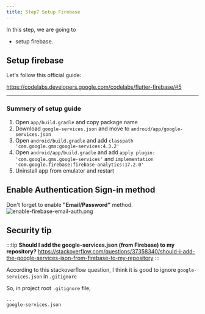 ```yaml
---
title: Step7 Setup Firebase
---
```


In this step, we are going to 
- setup firebase.

## Setup firebase
Let's follow this official guide:

https://codelabs.developers.google.com/codelabs/flutter-firebase/#5

--- 

### Summery of setup guide

1. Open `app/build.gradle` and copy package name
2. Download `google-services.json` and move to `android/app/google-services.json`
3. Open `android/build.gradle` and add `classpath 'com.google.gms:google-services:4.3.2'`
4. Open `android/app/build.gradle` and add `apply plugin: 'com.google.gms.google-services'` and `implementation 'com.google.firebase:firebase-analytics:17.2.0'`
5. Uninstall app from emulator and restart

## Enable Authentication Sign-in method
 
Don't forget to enable **"Email/Password"** method.
![enable-firebase-email-auth.png](https://storage.googleapis.com/coderhackers-assets/flutter_firebase_firestore_crud2a/enable-firebase-email-auth.png)



## Security tip
:::tip
**Should I add the google-services.json (from Firebase) to my repository?**
https://stackoverflow.com/questions/37358340/should-i-add-the-google-services-json-from-firebase-to-my-repository
:::

According to this stackoverflow question, I think it is good to ignore  `google-services.json` in `.gitignore`

So, in project root `.gitignore` file,

```git title=".gitignore"
...
google-services.json
```